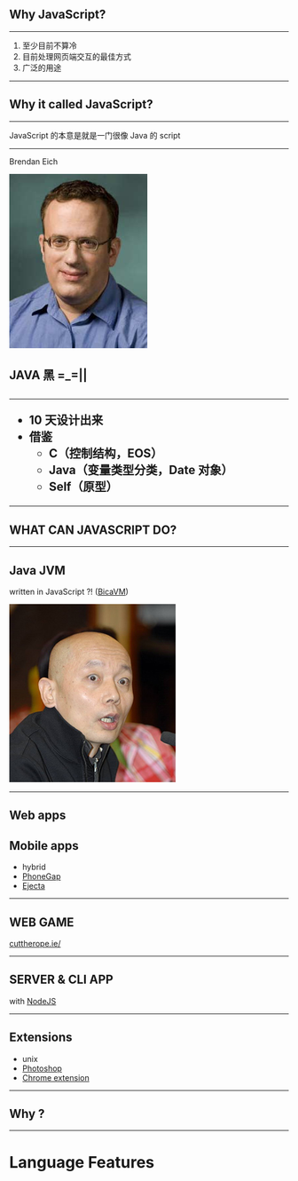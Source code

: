 ## Why JavaScript?

***

1. 至少目前不算冷
2. 目前处理网页端交互的最佳方式
3. 广泛的用途

****

## Why it called JavaScript?

***

JavaScript 的本意是就是一门很像 Java 的 script

***

Brendan Eich

![Brendan](../doc/src/brendan.jpg)
<h2>
<p class="fragment">JAVA 黑 =_=||</p>
<h2>

***

- 10 天设计出来
- 借鉴
	- C（控制结构，EOS）
	- Java（变量类型分类，Date 对象）
	- Self（原型）
	
****

## WHAT CAN JAVASCRIPT DO?

***

## Java JVM

written in JavaScript ?! ([BicaVM](https://github.com/nurv/BicaVM))

![geyou](../doc/src/geyou.jpg)

***

## Web apps 
## Mobile apps
- hybrid 
- [PhoneGap](https://github.com/sintaxi/phonegap)
- [Ejecta](https://github.com/phoboslab/Ejecta)

***

## WEB GAME

[cuttherope.ie/](http://cuttherope.ie/)

***

## SERVER & CLI APP 
with [NodeJS](http://nodejs.org/)

***

## Extensions

- unix
- [Photoshop](http://wwwimages.adobe.com/www.adobe.com/content/dam/Adobe/en/devnet/photoshop/pdfs/photoshop_cs5_javascript_ref.pdf)
- [Chrome extension](https://developer.chrome.com/extensions/devguide.html)

***

## Why ?

****

# Language Features

